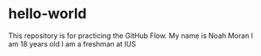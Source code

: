 # hello-world
This repository is for practicing the GitHub Flow.
My name is Noah Moran
I am 18 years old 
I am a freshman at IUS
